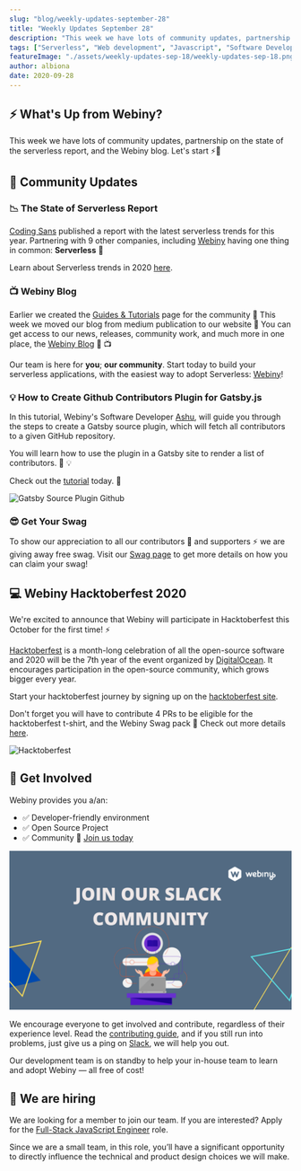 ```yaml
---
slug: "blog/weekly-updates-september-28"
title: "Weekly Updates September 28"
description: "This week we have lots of community updates, partnership on the state of the serverless report, and the Webiny blog. Let's start 🚀"
tags: ["Serverless", "Web development", "Javascript", "Software Development", "GraphQL"]
featureImage: "./assets/weekly-updates-sep-18/weekly-updates-sep-18.png"
author: albiona
date: 2020-09-28
---
```


## ⚡️ What's Up from Webiny?

This week we have lots of community updates, partnership on the state of the serverless report, and the Webiny blog. Let's start ⚡️🙌

## 🙌 Community Updates

### 📉 The State of Serverless Report

[Coding Sans](https://codingsans.com/) published a report with the latest serverless trends for this year. Partnering with 9 other companies, including [Webiny](https://www.webiny.com/?utm_source=Webiny-blog&utm_medium=webiny-website&utm_campaign=weekly-blog-sep-28&utm_content=weekly-updates&utm_term=W00074) having one thing in common: **Serverless** 🚀

Learn about Serverless trends in 2020 [here](https://codingsans.com/blog/serverless-trends).

### 📺 Webiny Blog

Earlier we created the [Guides & Tutorials](https://www.webiny.com/guides-and-tutorials/?utm_source=Webiny-blog&utm_medium=webiny-website&utm_campaign=weekly-blog-sep-28&utm_content=weekly-updates&utm_term=W00072) page for the community 🎉
This week we moved our blog from medium publication to our website 🎉 You can get access to our news, releases, community work, and much more in one place, the [Webiny Blog](https://www.webiny.com/blog/?utm_source=Webiny-blog&utm_medium=webiny-website-blog&utm_campaign=weekly-blog-sep-28&utm_content=weekly-updates&utm_term=W00073) 🥁 📺

Our team is here for **you**; **our community**. Start today to build your serverless applications, with the easiest way to adopt Serverless: [Webiny](https://www.webiny.com/?utm_source=Webiny-blog&utm_medium=webiny-website&utm_campaign=weekly-blog-sep-28&utm_content=weekly-updates&utm_term=W00074)!

### 💡 How to Create Github Contributors Plugin for Gatsby.js

In this tutorial, Webiny's Software Developer [Ashu](https://twitter.com/BhardwajAshu96), will guide you through the steps to create a Gatsby source plugin, which will fetch all contributors to a given GitHub repository.

You will learn how to use the plugin in a Gatsby site to render a list of contributors. 🎉 💡

Check out the [tutorial](https://www.webiny.com/blog/create-github-contributors-plugin-for-gatsby?utm_source=Webiny-blog&utm_medium=webiny-tech-content&utm_campaign=weekly-blog-sep-28&utm_content=github-contributors-gatsby-plugin&utm_term=W00078) today. 🚀

![Gatsby Source Plugin Github](/assets/weekly-updates-sep-18/gatsby-source-plugin-github.png)

### 😎 Get Your Swag

To show our appreciation to all our contributors 🌟 and supporters ⚡️ we are giving away free swag.
Visit our [Swag page](https://www.webiny.com/swag/?utm_source=Webiny-blog&utm_medium=webiny-website&utm_campaign=weekly-blog-sep-28&utm_content=weekly-updates&utm_term=W00075) to get more details on how you can claim your swag!

## 💻 Webiny Hacktoberfest 2020

We're excited to announce that Webiny will participate in Hacktoberfest this October for the first time! ⚡️

[Hacktoberfest](https://hacktoberfest.digitalocean.com/) is a month-long celebration of all the open-source software and 2020 will be the 7th year of the event organized by [DigitalOcean](https://www.digitalocean.com/).
It encourages participation in the open-source community, which grows bigger every year.

Start your hacktoberfest journey by signing up on the [hacktoberfest site](https://hacktoberfest.digitalocean.com/).

Don't forget you will have to contribute 4 PRs to be eligible for the hacktoberfest t-shirt, and the Webiny Swag pack 🚀
Check out more details [here](https://dev.to/webiny/webiny-hacktoberfest-2020-49h4?utm_source=Dev-to&utm_medium=webiny-blog&utm_campaign=weekly-blog-sep-28-hacktoberfest&utm_content=weekly-updates&utm_term=W00076).

![Hacktoberfest](/assets/weekly-updates-sep-18/hacktober.png)

## 🤝 Get Involved

Webiny provides you a/an:

- ✅ Developer-friendly environment
- ✅ Open Source Project
- ✅ Community 💛 [Join us today](http://webiny.com/slack?utm_source=Webiny-blog&utm_medium=webiny-slack-community&utm_campaign=weekly-updates-blog-sep-21&utm_content=weekly-updates-blog-sep-21&utm_term=W00041)

[![](./assets/weekly-updates-september-21-b68f9a2e566b/max-3840-1bLVy9ZPtDqVmjtladUFHKQ.png)](https://www.webiny.com/slack)

We encourage everyone to get involved and contribute, regardless of their experience level. Read the [contributing guide](https://github.com/webiny/webiny-js/blob/master/CONTRIBUTING.md), and if you still run into problems, just give us a ping on [Slack](https://www.webiny.com/slack), we will help you out.

Our development team is on standby to help your in-house team to learn and adopt Webiny — all free of cost!

## 🚀 We are hiring

We are looking for a member to join our team.
If you are interested? Apply for the [Full-Stack JavaScript Engineer](https://careers.webiny.com/full-stack-javascript-engineer/en?utm_source=Webiny-blog&utm_medium=webiny-careers&utm_campaign=weekly-blog-sep-28&utm_content=weekly-updates&utm_term=W00077) role.

Since we are a small team, in this role, you’ll have a significant opportunity to directly influence the technical and product design choices we will make.
